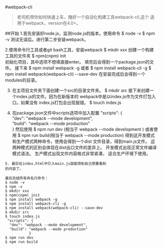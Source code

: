 #webpack-cli

>老司机带你如何快速上车，撸好一个自动化构建工具webpack-cli,这个
适用于webpack，version在4.0+。

##开始
   1.首先安装好node.js，监测node.js的版本。使用命令
   $ node -v 
   $ npm -v 
   测试无误后。进行第二步安装webpack。
   
   2.使用命令行工具或者git bash工具，安装webpack
   $ mkdir xxx 创建一个构建工具的文件夹
   $ npm(cnpm) init  
   初始化项目，其中选项不想填直接enter。
   填完后会得到一个package.json的文件。
   接下来
   $ npm install webpack -g 或者
   $ npm install webpack-cli -g
   $ npm install webpack(webpack-cli) --save-dev
   在安装完成后会得到一个modules的目录。

   3. 在主项目文件夹下面创建一个src的目录文件夹。
   $ mkdir src 
   接下来创建一个index.js的文件。因为在新版本的
   webpack中是以index.js作为文件打包入口。如果没有
   index.js打包会出现报错。
   $ touch index.js

   4. 在package.json文件中scripts选项中加入配置
    "scripts": {  
      "dev": "webpack --mode development",  
      "build": "webpack --mode production"  
               }
     然后使用 
    $ npm run dev (相当于 webpack --mode development )
     或者使用
    $ npm run build(相当于 webpack --mode production)
    得到这开发模式和生产模式两种命令，使用会得到一个dist
    文件目录，得到main.js文件。
    这两种模式的区别会体现在dist出口文件的差异上。
    开发模式出现正常文件编译模式语法。
    生产模式出现文件内容格式非常紧凑，
    适合生产环境下使用。

    5. 最后在index.html中引入main.js就能得到自己想要看到
    的内容了。

    最后总结所有命名行命令：
    $ node -v 
    $ npm -v 
    $ mkdir xxx
    $ npm(cnpm) init 
    $ npm install webpack -g
    $ npm install webpack-cli -g
    $ npm install webpack(webpack-cli) --save-dev
    $ mkdir src 
    $ touch index.js
     "scripts": {  
      "dev": "webpack --mode development",  
      "build": "webpack --mode production"  
               }
    $ npm run dev
    $ npm run build
